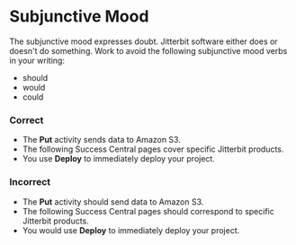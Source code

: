 ﻿# Subjunctive Mood
The subjunctive mood expresses doubt. Jitterbit software either does or doesn't do something. Work to avoid the
following subjunctive mood verbs in your writing:
- should
- would
- could

###  Correct
- The **Put** activity sends data to Amazon S3.
- The following Success Central pages cover specific Jitterbit products.
- You use **Deploy** to immediately deploy your project.

###  Incorrect

- The **Put** activity should send data to Amazon S3.
- The following Success Central pages should correspond to specific Jitterbit products.
 - You would use **Deploy** to immediately deploy your project.


